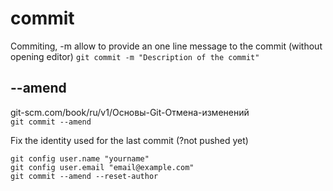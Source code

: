 # commit

Commiting, -m allow to provide an one line message to the commit (without opening editor)
` git commit -m "Description of the commit" `


## --amend

git-scm.com/book/ru/v1/Основы-Git-Отмена-изменений  
`git commit --amend` 

Fix the identity used for the last commit (?not pushed yet)
```
git config user.name "yourname"
git config user.email "email@example.com"
git commit --amend --reset-author
```

